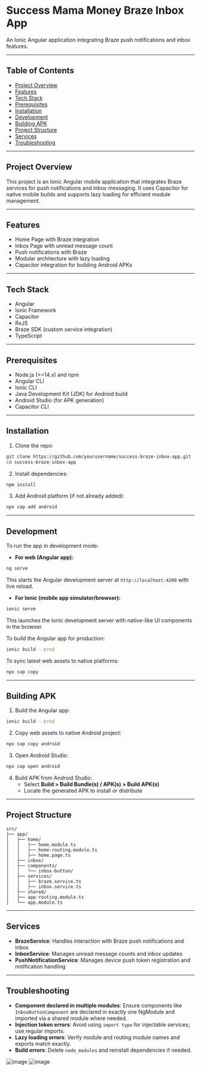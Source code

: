 
# Success Mama Money Braze Inbox App

An Ionic Angular application integrating Braze push notifications and inbox features.

---

## Table of Contents

- [Project Overview](#project-overview)  
- [Features](#features)  
- [Tech Stack](#tech-stack)  
- [Prerequisites](#prerequisites)  
- [Installation](#installation)  
- [Development](#development)  
- [Building APK](#building-apk)  
- [Project Structure](#project-structure)  
- [Services](#services)  
- [Troubleshooting](#troubleshooting) 

---

## Project Overview

This project is an Ionic Angular mobile application that integrates Braze services for push notifications and inbox messaging. It uses Capacitor for native mobile builds and supports lazy loading for efficient module management.

---

## Features

- Home Page with Braze integration  
- Inbox Page with unread message count  
- Push notifications with Braze  
- Modular architecture with lazy loading  
- Capacitor integration for building Android APKs

---

## Tech Stack

- Angular  
- Ionic Framework  
- Capacitor  
- RxJS  
- Braze SDK (custom service integration)  
- TypeScript

---

## Prerequisites

- Node.js (>=14.x) and npm  
- Angular CLI  
- Ionic CLI  
- Java Development Kit (JDK) for Android build  
- Android Studio (for APK generation)  
- Capacitor CLI  

---

## Installation

1. Clone the repo:

```bash
git clone https://github.com/yourusername/success-braze-inbox-app.git
cd success-braze-inbox-app
```

2. Install dependencies:

```bash
npm install
```

3. Add Android platform (if not already added):

```bash
npx cap add android
```

---

## Development

To run the app in development mode:

- **For web (Angular app):**

```bash
ng serve
```

This starts the Angular development server at `http://localhost:4200` with live reload.

- **For Ionic (mobile app simulator/browser):**

```bash
ionic serve
```

This launches the Ionic development server with native-like UI components in the browser.

To build the Angular app for production:

```bash
ionic build --prod
```

To sync latest web assets to native platforms:

```bash
npx cap copy
```

---

## Building APK

1. Build the Angular app:

```bash
ionic build --prod
```

2. Copy web assets to native Android project:

```bash
npx cap copy android
```

3. Open Android Studio:

```bash
npx cap open android
```

4. Build APK from Android Studio:  
   - Select **Build > Build Bundle(s) / APK(s) > Build APK(s)**  
   - Locate the generated APK to install or distribute

---

## Project Structure

```
src/
├── app/
│   ├── home/
│   │   ├── home.module.ts
│   │   ├── home-routing.module.ts
│   │   ├── home.page.ts
│   ├── inbox/
│   ├── components/
│   │   └── inbox-button/
│   ├── services/
│   │   ├── braze.service.ts
│   │   ├── inbox.service.ts
│   ├── shared/
│   ├── app-routing.module.ts
│   └── app.module.ts
```

---

## Services

- **BrazeService**: Handles interaction with Braze push notifications and inbox  
- **InboxService**: Manages unread message counts and inbox updates  
- **PushNotificationService**: Manages device push token registration and notification handling  

---

## Troubleshooting

- **Component declared in multiple modules**: Ensure components like `InboxButtonComponent` are declared in exactly one NgModule and imported via a shared module where needed.  
- **Injection token errors**: Avoid using `import type` for injectable services; use regular imports.  
- **Lazy loading errors**: Verify module and routing module names and exports match exactly.  
- **Build errors**: Delete `node_modules` and reinstall dependencies if needed.

![image](https://github.com/user-attachments/assets/6960e78c-7c89-417e-bf7d-57a400ba4141)
![image](https://github.com/user-attachments/assets/c3a9b985-35cc-46a9-b2a4-ff78bc761751)

